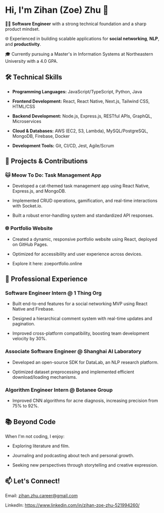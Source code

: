 # Hi, I'm Zihan (Zoe) Zhu 👋
👩‍💻 **Software Engineer** with a strong technical foundation and a sharp product mindset.

🌐 Experienced in building scalable applications for **social networking**, **NLP**, and **productivity**.

🎓 Currently pursuing a Master's in Information Systems at Northeastern University with a 4.0 GPA.

## 🛠️ Technical Skills
- **Programming Languages:** JavaScript/TypeScript, Python, Java
  
- **Frontend Development:** React, React Native, Next.js, Tailwind CSS, HTML/CSS
  
- **Backend Development:** Node.js, Express.js, RESTful APIs, GraphQL, Microservices
  
- **Cloud & Databases:** AWS (EC2, S3, Lambda), MySQL/PostgreSQL, MongoDB, Firebase, Docker
  
- **Development Tools:** Git, CI/CD, Jest, Agile/Scrum

## 🚀 Projects & Contributions
### 🐱 Meow To Do: Task Management App
- Developed a cat-themed task management app using React Native, Express.js, and MongoDB.
  
- Implemented CRUD operations, gamification, and real-time interactions with Socket.io.
  
- Built a robust error-handling system and standardized API responses.

### 🌐 Portfolio Website
- Created a dynamic, responsive portfolio website using React, deployed on GitHub Pages.
  
- Optimized for accessibility and user experience across devices.
  
- Explore it here: zoeportfolio.online

## 💼 Professional Experience
### Software Engineer Intern @ 1 Thing Org
- Built end-to-end features for a social networking MVP using React Native and Firebase.
  
- Designed a hierarchical comment system with real-time updates and pagination.
  
- Improved cross-platform compatibility, boosting team development velocity by 30%.

### Associate Software Engineer @ Shanghai AI Laboratory
- Developed an open-source SDK for DataLab, an NLP research platform.
  
- Optimized dataset preprocessing and implemented efficient download/loading mechanisms.

### Algorithm Engineer Intern @ Botanee Group
- Improved CNN algorithms for acne diagnosis, increasing precision from 75% to 92%.

## 📚 Beyond Code
When I'm not coding, I enjoy:

- Exploring literature and film.
  
- Journaling and podcasting about tech and personal growth.

- Seeking new perspectives through storytelling and creative expression.

## 📫 Let's Connect!

Email: zihan.zhu.career@gmail.com

LinkedIn: https://www.linkedin.com/in/zihan-zoe-zhu-521994260/

<!---
zoey402/zoey402 is a ✨ special ✨ repository because its `README.md` (this file) appears on your GitHub profile.
You can click the Preview link to take a look at your changes.
--->

